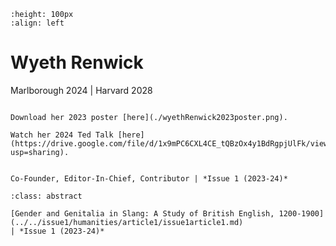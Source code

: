 ```{image} wyethRenwick.jpeg
:height: 100px
:align: left
```

# Wyeth Renwick 

Marlborough 2024
| Harvard 2028

``` {margin}

Download her 2023 poster [here](./wyethRenwick2023poster.png).

Watch her 2024 Ted Talk [here](https://drive.google.com/file/d/1x9mPC6CXL4CE_tQBzOx4y1BdRgpjUlFk/view?usp=sharing).

```

```{margin} Positions

Co-Founder, Editor-In-Chief, Contributor | *Issue 1 (2023-24)*

```

```{admonition} Articles
:class: abstract

[Gender and Genitalia in Slang: A Study of British English, 1200-1900](../../issue1/humanities/article1/issue1article1.md)
| *Issue 1 (2023-24)*

```